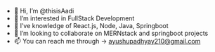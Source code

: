 - 👋 Hi, I’m @thisisAadi
- 👀 I’m interested in FullStack Development
- 🌱 I’ve knowledge of React.js, Node, Java, Springboot
- 💞️ I’m looking to collaborate on MERNstack and springboot projects
- 📫 You can reach me through -> ayushupadhyay210@gmail.com

<!---
thisisAadi/thisisAadi is a ✨ special ✨ repository because its `README.md` (this file) appears on your GitHub profile.
You can click the Preview link to take a look at your changes.
--->
